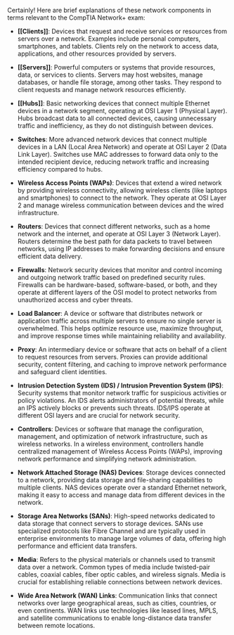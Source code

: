 Certainly! Here are brief explanations of these network components in terms relevant to the CompTIA Network+ exam:

- **[[Clients]]**: Devices that request and receive services or resources from servers over a network. Examples include personal computers, smartphones, and tablets. Clients rely on the network to access data, applications, and other resources provided by servers.

- **[[Servers]]**: Powerful computers or systems that provide resources, data, or services to clients. Servers may host websites, manage databases, or handle file storage, among other tasks. They respond to client requests and manage network resources efficiently.

- **[[Hubs]]**: Basic networking devices that connect multiple Ethernet devices in a network segment, operating at OSI Layer 1 (Physical Layer). Hubs broadcast data to all connected devices, causing unnecessary traffic and inefficiency, as they do not distinguish between devices.

- **Switches**: More advanced network devices that connect multiple devices in a LAN (Local Area Network) and operate at OSI Layer 2 (Data Link Layer). Switches use MAC addresses to forward data only to the intended recipient device, reducing network traffic and increasing efficiency compared to hubs.

- **Wireless Access Points (WAPs)**: Devices that extend a wired network by providing wireless connectivity, allowing wireless clients (like laptops and smartphones) to connect to the network. They operate at OSI Layer 2 and manage wireless communication between devices and the wired infrastructure.

- **Routers**: Devices that connect different networks, such as a home network and the internet, and operate at OSI Layer 3 (Network Layer). Routers determine the best path for data packets to travel between networks, using IP addresses to make forwarding decisions and ensure efficient data delivery.

- **Firewalls**: Network security devices that monitor and control incoming and outgoing network traffic based on predefined security rules. Firewalls can be hardware-based, software-based, or both, and they operate at different layers of the OSI model to protect networks from unauthorized access and cyber threats.

- **Load Balancer**: A device or software that distributes network or application traffic across multiple servers to ensure no single server is overwhelmed. This helps optimize resource use, maximize throughput, and improve response times while maintaining reliability and availability.

- **Proxy**: An intermediary device or software that acts on behalf of a client to request resources from servers. Proxies can provide additional security, content filtering, and caching to improve network performance and safeguard client identities.

- **Intrusion Detection System (IDS) / Intrusion Prevention System (IPS)**: Security systems that monitor network traffic for suspicious activities or policy violations. An IDS alerts administrators of potential threats, while an IPS actively blocks or prevents such threats. IDS/IPS operate at different OSI layers and are crucial for network security.

- **Controllers**: Devices or software that manage the configuration, management, and optimization of network infrastructure, such as wireless networks. In a wireless environment, controllers handle centralized management of Wireless Access Points (WAPs), improving network performance and simplifying network administration.

- **Network Attached Storage (NAS) Devices**: Storage devices connected to a network, providing data storage and file-sharing capabilities to multiple clients. NAS devices operate over a standard Ethernet network, making it easy to access and manage data from different devices in the network.

- **Storage Area Networks (SANs)**: High-speed networks dedicated to data storage that connect servers to storage devices. SANs use specialized protocols like Fibre Channel and are typically used in enterprise environments to manage large volumes of data, offering high performance and efficient data transfers.

- **Media**: Refers to the physical materials or channels used to transmit data over a network. Common types of media include twisted-pair cables, coaxial cables, fiber optic cables, and wireless signals. Media is crucial for establishing reliable connections between network devices.

- **Wide Area Network (WAN) Links**: Communication links that connect networks over large geographical areas, such as cities, countries, or even continents. WAN links use technologies like leased lines, MPLS, and satellite communications to enable long-distance data transfer between remote locations.
